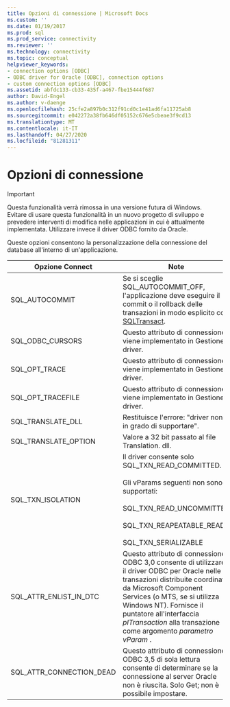 ```yaml
---
title: Opzioni di connessione | Microsoft Docs
ms.custom: ''
ms.date: 01/19/2017
ms.prod: sql
ms.prod_service: connectivity
ms.reviewer: ''
ms.technology: connectivity
ms.topic: conceptual
helpviewer_keywords:
- connection options [ODBC]
- ODBC driver for Oracle [ODBC], connection options
- custom connection options [ODBC]
ms.assetid: abfdc133-cb33-435f-a467-fbe15444f687
author: David-Engel
ms.author: v-daenge
ms.openlocfilehash: 25cfe2a897b0c312f91cd0c1e41ad6fa11725ab8
ms.sourcegitcommit: e042272a38fb646df05152c676e5cbeae3f9cd13
ms.translationtype: MT
ms.contentlocale: it-IT
ms.lasthandoff: 04/27/2020
ms.locfileid: "81281311"
---
```

# <a name="connect-options"></a>Opzioni di connessione
> [!IMPORTANT]  
>  Questa funzionalità verrà rimossa in una versione futura di Windows. Evitare di usare questa funzionalità in un nuovo progetto di sviluppo e prevedere interventi di modifica nelle applicazioni in cui è attualmente implementata. Utilizzare invece il driver ODBC fornito da Oracle.  
  
 Queste opzioni consentono la personalizzazione della connessione del database all'interno di un'applicazione.  
  
|Opzione Connect|Note|  
|--------------------|-----------|  
|SQL_AUTOCOMMIT|Se si sceglie SQL_AUTOCOMMIT_OFF, l'applicazione deve eseguire il commit o il rollback delle transazioni in modo esplicito con [SQLTransact](../../odbc/microsoft/core-level-api-functions-odbc-driver-for-oracle.md).|  
|SQL_ODBC_CURSORS|Questo attributo di connessione viene implementato in Gestione driver.|  
|SQL_OPT_TRACE|Questo attributo di connessione viene implementato in Gestione driver.|  
|SQL_OPT_TRACEFILE|Questo attributo di connessione viene implementato in Gestione driver.|  
|SQL_TRANSLATE_DLL|Restituisce l'errore: "driver non in grado di supportare".|  
|SQL_TRANSLATE_OPTION|Valore a 32 bit passato al file Translation. dll.|  
|SQL_TXN_ISOLATION|Il driver consente solo SQL_TXN_READ_COMMITTED.<br /><br /> Gli vParams seguenti non sono supportati:<br /><br /> SQL_TXN_READ_UNCOMMITTED<br /><br /> SQL_TXN_REAPEATABLE_READ<br /><br /> SQL_TXN_SERIALIZABLE|  
|SQL_ATTR_ENLIST_IN_DTC|Questo attributo di connessione ODBC 3,0 consente di utilizzare il driver ODBC per Oracle nelle transazioni distribuite coordinate da Microsoft Component Services (o MTS, se si utilizza Windows NT). Fornisce il puntatore all'interfaccia *pITransaction* alla transazione come argomento *parametro vParam* .|  
|SQL_ATTR_CONNECTION_DEAD|Questo attributo di connessione ODBC 3,5 di sola lettura consente di determinare se la connessione al server Oracle non è riuscita. Solo Get; non è possibile impostare.|

